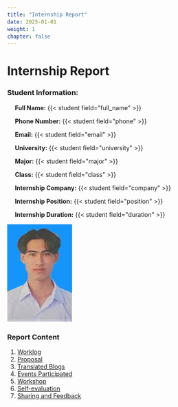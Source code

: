 ```yaml
---
title: "Internship Report"
date: 2025-01-01
weight: 1
chapter: false
---
```


    
# Internship Report


### Student Information:
&emsp; **Full Name:** {{< student field="full_name" >}}

&emsp; **Phone Number:** {{< student field="phone" >}}

&emsp; **Email:** {{< student field="email" >}}

&emsp; **University:** {{< student field="university" >}}

&emsp; **Major:** {{< student field="major" >}}

&emsp; **Class:** {{< student field="class" >}}

&emsp; **Internship Company:** {{< student field="company" >}}

&emsp; **Internship Position:** {{< student field="position" >}}

&emsp; **Internship Duration:** {{< student field="duration" >}}

![Your profile picture](/images/avatar.jpg)


### Report Content

1.  [Worklog](1-Worklog/)
2.  [Proposal](2-Proposal/)
3.  [Translated Blogs](3-BlogsTranslated/)
4.  [Events Participated](4-EventParticipated/)
5.  [Workshop](5-Workshop/)
6.  [Self-evaluation](6-Self-evaluation/)
7.  [Sharing and Feedback](7-Feedback/)

